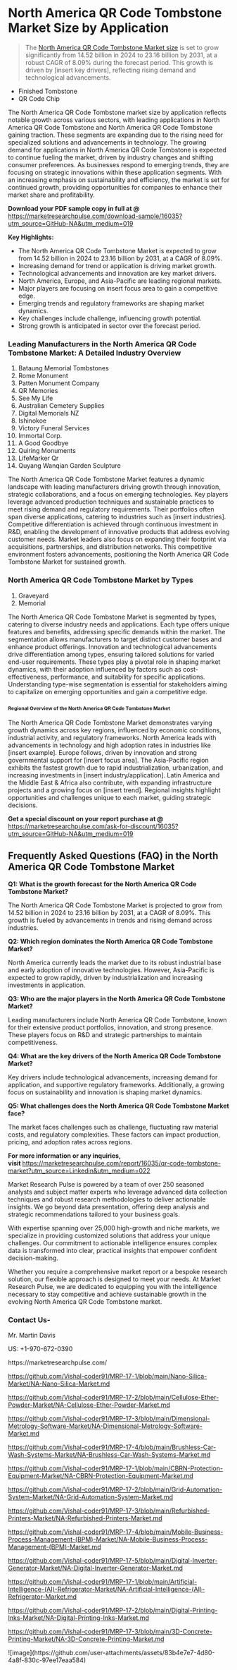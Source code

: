 <h1>North America QR Code Tombstone Market&nbsp;Size by Application</h1><blockquote><p>The <a href="https://marketresearchpulse.com/download-sample/16035?utm_source=GitHub-NA&amp;utm_medium=019">North America QR Code Tombstone Market size</a> is set to grow significantly from 14.52 billion in 2024 to 23.16 billion by 2031, at a robust CAGR of 8.09% during the forecast period. This growth is driven by [insert key drivers], reflecting rising demand and technological advancements.</p></blockquote><ul><li>Finished Tombstone<li> QR Code Chip</li></ul><p>The North America QR Code Tombstone market size by application reflects notable growth across various sectors, with leading applications in North America QR Code Tombstone and North America QR Code Tombstone gaining traction. These segments are expanding due to the rising need for specialized solutions and advancements in technology. The growing demand for applications in North America QR Code Tombstone is expected to continue fueling the market, driven by industry changes and shifting consumer preferences. As businesses respond to emerging trends, they are focusing on strategic innovations within these application segments. With an increasing emphasis on sustainability and efficiency, the market is set for continued growth, providing opportunities for companies to enhance their market share and profitability.</p><p><strong>Download your PDF sample copy in full at @ </strong><a href="https://marketresearchpulse.com/download-sample/16035?utm_source=GitHub-NA&amp;utm_medium=019">https://marketresearchpulse.com/download-sample/16035?utm_source=GitHub-NA&amp;utm_medium=019</a></p><p><strong>Key Highlights: </strong></p><ul><li>The North America QR Code Tombstone Market is expected to grow from 14.52 billion in 2024 to 23.16 billion by 2031, at a CAGR of 8.09%.</li><li>Increasing demand for trend or application is driving market growth.</li><li>Technological advancements and innovation are key market drivers.</li><li>North America, Europe, and Asia-Pacific are leading regional markets.</li><li>Major players are focusing on insert focus area to gain a competitive edge.</li><li>Emerging trends and regulatory frameworks are shaping market dynamics.</li><li>Key challenges include challenge, influencing growth potential.</li><li>Strong growth is anticipated in sector over the forecast period.</li></ul><h3>Leading Manufacturers in the North America QR Code Tombstone Market: A Detailed Industry Overview</h3><ol><li>Bataung Memorial Tombstones</li><li>Rome Monument</li><li>Patten Monument Company</li><li>QR Memories</li><li>See My Life</li><li>Australian Cemetery Supplies</li><li>Digital Memorials NZ</li><li>Ishinokoe</li><li>Victory Funeral Services</li><li>Immortal Corp.</li><li>A Good Goodbye</li><li>Quiring Monuments</li><li>LifeMarker Qr</li><li>Quyang Wanqian Garden Sculpture</li></ol><div class="flex max-w-full flex-col flex-grow"><div class="min-h-8 text-message flex w-full flex-col items-end gap-2 whitespace-normal break-words [.text-message+&amp;]:mt-5" dir="auto" data-message-author-role="assistant" data-message-id="fd8432e4-4910-450d-b182-61b7bfb0a01f" data-message-model-slug="gpt-4o"><div class="flex w-full flex-col gap-1 empty:hidden first:pt-[3px]"><div class="markdown prose w-full break-words dark:prose-invert light"><p>The North America QR Code Tombstone Market features a dynamic landscape with leading manufacturers driving growth through innovation, strategic collaborations, and a focus on emerging technologies. Key players leverage advanced production techniques and sustainable practices to meet rising demand and regulatory requirements. Their portfolios often span diverse applications, catering to industries such as [insert industries]. Competitive differentiation is achieved through continuous investment in R&amp;D, enabling the development of innovative products that address evolving customer needs. Market leaders also focus on expanding their footprint via acquisitions, partnerships, and distribution networks. This competitive environment fosters advancements, positioning the North America QR Code Tombstone Market for sustained growth.</p></div></div></div></div><h3>North America QR Code Tombstone Market by Types</h3><ol><li>Graveyard<li> Memorial</li></ol><div class="flex max-w-full flex-col flex-grow"><div class="min-h-8 text-message flex w-full flex-col items-end gap-2 whitespace-normal break-words [.text-message+&amp;]:mt-5" dir="auto" data-message-author-role="assistant" data-message-id="084470be-0bb7-4664-bddf-5156b4f41249" data-message-model-slug="gpt-4o-mini"><div class="flex w-full flex-col gap-1 empty:hidden first:pt-[3px]"><div class="markdown prose w-full break-words dark:prose-invert light"><p>The North America QR Code Tombstone Market is segmented by types, catering to diverse industry needs and applications. Each type offers unique features and benefits, addressing specific demands within the market. The segmentation allows manufacturers to target distinct customer bases and enhance product offerings. Innovation and technological advancements drive differentiation among types, ensuring tailored solutions for varied end-user requirements. These types play a pivotal role in shaping market dynamics, with their adoption influenced by factors such as cost-effectiveness, performance, and suitability for specific applications. Understanding type-wise segmentation is essential for stakeholders aiming to capitalize on emerging opportunities and gain a competitive edge.</p></div></div></div></div><h3><span style="font-size: 11px;">Regional Overview of the North America QR Code Tombstone Market</span></h3><div class="flex max-w-full flex-col flex-grow"><div class="min-h-8 text-message flex w-full flex-col items-end gap-2 whitespace-normal break-words [.text-message+&amp;]:mt-5" dir="auto" data-message-author-role="assistant" data-message-id="e9038762-ce64-4e30-91c9-9bd413514231" data-message-model-slug="gpt-4o-mini"><div class="flex w-full flex-col gap-1 empty:hidden first:pt-[3px]"><div class="markdown prose w-full break-words dark:prose-invert light"><p>The North America QR Code Tombstone Market demonstrates varying growth dynamics across key regions, influenced by economic conditions, industrial activity, and regulatory frameworks. North America leads with advancements in technology and high adoption rates in industries like [insert example]. Europe follows, driven by innovation and strong governmental support for [insert focus area]. The Asia-Pacific region exhibits the fastest growth due to rapid industrialization, urbanization, and increasing investments in [insert industry/application]. Latin America and the Middle East &amp; Africa also contribute, with expanding infrastructure projects and a growing focus on [insert trend]. Regional insights highlight opportunities and challenges unique to each market, guiding strategic decisions.</p></div></div></div></div><p><strong>Get a special discount on your report purchase at @ </strong><a href="https://marketresearchpulse.com/ask-for-discount/16035?utm_source=GitHub-NA&amp;utm_medium=019">https://marketresearchpulse.com/ask-for-discount/16035?utm_source=GitHub-NA&amp;utm_medium=019</a></p><h2>Frequently Asked Questions (FAQ) in the North America QR Code Tombstone Market</h2><p><strong>Q1: What is the growth forecast for the North America QR Code Tombstone Market?</strong></p><p>The North America QR Code Tombstone Market is projected to grow from 14.52 billion in 2024 to 23.16 billion by 2031, at a CAGR of 8.09%. This growth is fueled by advancements in trends and rising demand across industries.</p><p><strong>Q2: Which region dominates the North America QR Code Tombstone Market?</strong></p><p>North America currently leads the market due to its robust industrial base and early adoption of innovative technologies. However, Asia-Pacific is expected to grow rapidly, driven by industrialization and increasing investments in application.</p><p><strong>Q3: Who are the major players in the North America QR Code Tombstone Market?</strong></p><p>Leading manufacturers include North America QR Code Tombstone, known for their extensive product portfolios, innovation, and strong presence. These players focus on R&amp;D and strategic partnerships to maintain competitiveness.</p><p><strong>Q4: What are the key drivers of the North America QR Code Tombstone Market?</strong></p><p>Key drivers include technological advancements, increasing demand for application, and supportive regulatory frameworks. Additionally, a growing focus on sustainability and innovation is shaping market dynamics.</p><p><strong>Q5: What challenges does the North America QR Code Tombstone Market face?</strong></p><p>The market faces challenges such as challenge, fluctuating raw material costs, and regulatory complexities. These factors can impact production, pricing, and adoption rates across regions.</p><p><strong>For more information or any inquiries, visit&nbsp;</strong><a href="https://marketresearchpulse.com/report/16035/qr-code-tombstone-market?utm_source=Linkedin&utm_medium=022">https://marketresearchpulse.com/report/16035/qr-code-tombstone-market?utm_source=Linkedin&utm_medium=022</a></p><p>Market Research Pulse is powered by a team of over 250 seasoned analysts and subject matter experts who leverage advanced data collection techniques and robust research methodologies to deliver actionable insights. We go beyond data presentation, offering deep analysis and strategic recommendations tailored to your business goals.</p><p>With expertise spanning over 25,000 high-growth and niche markets, we specialize in providing customized solutions that address your unique challenges. Our commitment to actionable intelligence ensures complex data is transformed into clear, practical insights that empower confident decision-making.</p><p>Whether you require a comprehensive market report or a bespoke research solution, our flexible approach is designed to meet your needs. At Market Research Pulse, we are dedicated to equipping you with the intelligence necessary to stay competitive and achieve sustainable growth in the evolving North America QR Code Tombstone market.</p><h3><strong>Contact Us-</strong></h3><p>Mr. Martin Davis</p><p>US: +1-970-672-0390</p><p>https://marketresearchpulse.com/</p><p><a href="https://github.com/Vishal-coder91/MRP-17-1/blob/main/Nano-Silica-Market/NA-Nano-Silica-Market.md">https://github.com/Vishal-coder91/MRP-17-1/blob/main/Nano-Silica-Market/NA-Nano-Silica-Market.md</a></p><p><a href="https://github.com/Vishal-coder91/MRP-17-2/blob/main/Cellulose-Ether-Powder-Market/NA-Cellulose-Ether-Powder-Market.md">https://github.com/Vishal-coder91/MRP-17-2/blob/main/Cellulose-Ether-Powder-Market/NA-Cellulose-Ether-Powder-Market.md</a></p><p><a href="https://github.com/Vishal-coder91/MRP-17-3/blob/main/Dimensional-Metrology-Software-Market/NA-Dimensional-Metrology-Software-Market.md">https://github.com/Vishal-coder91/MRP-17-3/blob/main/Dimensional-Metrology-Software-Market/NA-Dimensional-Metrology-Software-Market.md</a></p><p><a href="https://github.com/Vishal-coder91/MRP-17-4/blob/main/Brushless-Car-Wash-Systems-Market/NA-Brushless-Car-Wash-Systems-Market.md">https://github.com/Vishal-coder91/MRP-17-4/blob/main/Brushless-Car-Wash-Systems-Market/NA-Brushless-Car-Wash-Systems-Market.md</a></p><p><a href="https://github.com/Vishal-coder91/MRP-17-1/blob/main/CBRN-Protection-Equipment-Market/NA-CBRN-Protection-Equipment-Market.md">https://github.com/Vishal-coder91/MRP-17-1/blob/main/CBRN-Protection-Equipment-Market/NA-CBRN-Protection-Equipment-Market.md</a></p><p><a href="https://github.com/Vishal-coder91/MRP-17-2/blob/main/Grid-Automation-System-Market/NA-Grid-Automation-System-Market.md">https://github.com/Vishal-coder91/MRP-17-2/blob/main/Grid-Automation-System-Market/NA-Grid-Automation-System-Market.md</a></p><p><a href="https://github.com/Vishal-coder91/MRP-17-3/blob/main/Refurbished-Printers-Market/NA-Refurbished-Printers-Market.md">https://github.com/Vishal-coder91/MRP-17-3/blob/main/Refurbished-Printers-Market/NA-Refurbished-Printers-Market.md</a></p><p><a href="https://github.com/Vishal-coder91/MRP-17-4/blob/main/Mobile-Business-Process-Management-(BPM)-Market/NA-Mobile-Business-Process-Management-(BPM)-Market.md">https://github.com/Vishal-coder91/MRP-17-4/blob/main/Mobile-Business-Process-Management-(BPM)-Market/NA-Mobile-Business-Process-Management-(BPM)-Market.md</a></p><p><a href="https://github.com/Vishal-coder91/MRP-17-5/blob/main/Digital-Inverter-Generator-Market/NA-Digital-Inverter-Generator-Market.md">https://github.com/Vishal-coder91/MRP-17-5/blob/main/Digital-Inverter-Generator-Market/NA-Digital-Inverter-Generator-Market.md</a></p><p><a href="https://github.com/Vishal-coder91/MRP-17-1/blob/main/Artificial-Intelligence-(AI)-Refrigerator-Market/NA-Artificial-Intelligence-(AI)-Refrigerator-Market.md">https://github.com/Vishal-coder91/MRP-17-1/blob/main/Artificial-Intelligence-(AI)-Refrigerator-Market/NA-Artificial-Intelligence-(AI)-Refrigerator-Market.md</a></p><p><a href="https://github.com/Vishal-coder91/MRP-17-2/blob/main/Digital-Printing-Inks-Market/NA-Digital-Printing-Inks-Market.md">https://github.com/Vishal-coder91/MRP-17-2/blob/main/Digital-Printing-Inks-Market/NA-Digital-Printing-Inks-Market.md</a></p><p><a href="https://github.com/Vishal-coder91/MRP-17-3/blob/main/3D-Concrete-Printing-Market/NA-3D-Concrete-Printing-Market.md">https://github.com/Vishal-coder91/MRP-17-3/blob/main/3D-Concrete-Printing-Market/NA-3D-Concrete-Printing-Market.md</a></p>
![image](https://github.com/user-attachments/assets/83b4e7e7-4d80-4a8f-830c-97ee17eaa584)
